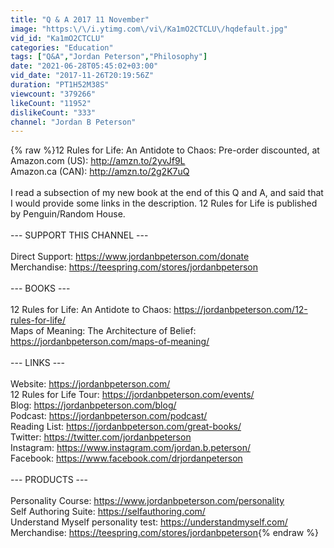 ```yaml
---
title: "Q & A 2017 11 November"
image: "https:\/\/i.ytimg.com\/vi\/Ka1mO2CTCLU\/hqdefault.jpg"
vid_id: "Ka1mO2CTCLU"
categories: "Education"
tags: ["Q&A","Jordan Peterson","Philosophy"]
date: "2021-06-28T05:45:02+03:00"
vid_date: "2017-11-26T20:19:56Z"
duration: "PT1H52M38S"
viewcount: "379266"
likeCount: "11952"
dislikeCount: "333"
channel: "Jordan B Peterson"
---
```

{% raw %}12 Rules for Life: An Antidote to Chaos: Pre-order discounted, at<br />Amazon.com (US): <a rel="nofollow" target="blank" href="http://amzn.to/2yvJf9L">http://amzn.to/2yvJf9L</a><br />Amazon.ca (CAN): <a rel="nofollow" target="blank" href="http://amzn.to/2g2K7uQ">http://amzn.to/2g2K7uQ</a><br /><br />I read a subsection of my new book at the end of this Q and A, and said that I would provide some links in the description. 12 Rules for Life is published by Penguin/Random House. <br /><br />--- SUPPORT THIS CHANNEL ---<br /><br />Direct Support: <a rel="nofollow" target="blank" href="https://www.jordanbpeterson.com/donate">https://www.jordanbpeterson.com/donate</a><br />Merchandise: <a rel="nofollow" target="blank" href="https://teespring.com/stores/jordanbpeterson">https://teespring.com/stores/jordanbpeterson</a><br /><br />--- BOOKS ---<br /><br />12 Rules for Life: An Antidote to Chaos: <a rel="nofollow" target="blank" href="https://jordanbpeterson.com/12-rules-for-life/">https://jordanbpeterson.com/12-rules-for-life/</a><br />Maps of Meaning: The Architecture of Belief: <a rel="nofollow" target="blank" href="https://jordanbpeterson.com/maps-of-meaning/">https://jordanbpeterson.com/maps-of-meaning/</a><br /><br />--- LINKS ---<br /><br />Website: <a rel="nofollow" target="blank" href="https://jordanbpeterson.com/">https://jordanbpeterson.com/</a><br />12 Rules for Life Tour: <a rel="nofollow" target="blank" href="https://jordanbpeterson.com/events/">https://jordanbpeterson.com/events/</a><br />Blog: <a rel="nofollow" target="blank" href="https://jordanbpeterson.com/blog/">https://jordanbpeterson.com/blog/</a><br />Podcast: <a rel="nofollow" target="blank" href="https://jordanbpeterson.com/podcast/">https://jordanbpeterson.com/podcast/</a><br />Reading List: <a rel="nofollow" target="blank" href="https://jordanbpeterson.com/great-books/">https://jordanbpeterson.com/great-books/</a><br />Twitter: <a rel="nofollow" target="blank" href="https://twitter.com/jordanbpeterson">https://twitter.com/jordanbpeterson</a><br />Instagram: <a rel="nofollow" target="blank" href="https://www.instagram.com/jordan.b.peterson/">https://www.instagram.com/jordan.b.peterson/</a><br />Facebook: <a rel="nofollow" target="blank" href="https://www.facebook.com/drjordanpeterson">https://www.facebook.com/drjordanpeterson</a><br /><br />--- PRODUCTS ---<br /><br />Personality Course: <a rel="nofollow" target="blank" href="https://www.jordanbpeterson.com/personality">https://www.jordanbpeterson.com/personality</a><br />Self Authoring Suite: <a rel="nofollow" target="blank" href="https://selfauthoring.com/">https://selfauthoring.com/</a><br />Understand Myself personality test: <a rel="nofollow" target="blank" href="https://understandmyself.com/">https://understandmyself.com/</a><br />Merchandise: <a rel="nofollow" target="blank" href="https://teespring.com/stores/jordanbpeterson">https://teespring.com/stores/jordanbpeterson</a>{% endraw %}
